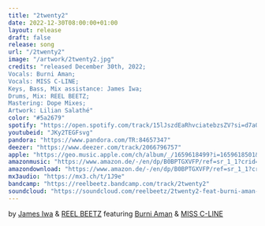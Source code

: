 ```yaml
---
title: "2twenty2"
date: 2022-12-30T08:00:00+01:00
layout: release
draft: false
release: song
url: "/2twenty2"
image: "/artwork/2twenty2.jpg"
credits: "released December 30th, 2022;
Vocals: Burni Aman;
Vocals: MISS C-LINE;
Keys, Bass, Mix assistance: James Iwa;
Drums, Mix: REEL BEETZ;
Mastering: Dope Mixes;
Artwork: Lilian Salathé"
color: "#5a2679"
spotify: "https://open.spotify.com/track/15lJszdEaRhvciatebzsZV?si=d7a03e54598d4647"
youtubeid: "JKy2TEGFsvg"
pandora: "https://www.pandora.com/TR:84657347"
deezer: "https://www.deezer.com/track/2066796757"
apple: "https://geo.music.apple.com/ch/album/_/1659618499?i=1659618501&mt=1&app=music&ls=1&at=1000lHKX&ct=odesli_http&itscg=30200&itsct=odsl_m"
amazonmusic: "https://www.amazon.de/-/en/dp/B0BPTGXVFP/ref=sr_1_1?crid=27CCK1PX1D44A"
amazondownload: "https://www.amazon.de/-/en/dp/B0BPTGXVFP/ref=sr_1_1?crid=27CCK1PX1D44A"
mx3audio: "https://mx3.ch/t/1J9e"
bandcamp: "https://reelbeetz.bandcamp.com/track/2twenty2"
soundcloud: "https://soundcloud.com/reelbeetz/2twenty2-feat-burni-aman-miss-c-line"
---
```


by [James Iwa](https://www.instagram.com/james_iwa/) & [REEL BEETZ](https://reelbeetz.ch/) featuring [Burni Aman](http://www.burniaman.com/) & [MISS C-LINE](https://instagram.com/missclineofficial)
